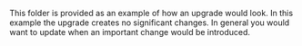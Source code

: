 This folder is provided as an example of how an upgrade would look. In this example the upgrade creates no significant changes. In general you would want to update when an important change would be introduced.
